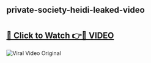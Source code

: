 ## private-society-heidi-leaked-video 

# <h2><a href="http://freeplayer.one?title=private-society-heidi-leaked-video&ref=21J">🔗 Click to Watch 👉🔴 VIDEO</a></h2>

<a href="http://freeplayer.one?title=private-society-heidi-leaked-video&ref=21J" rel="nofollow" data-target="animated-image.originalLink"><img src="https://i.ibb.co.com/xMMVF88/686577567.gif" alt="Viral Video Original" style="max-width: 100%; display: inline-block;" data-target="animated-image.originalImage"></a>

